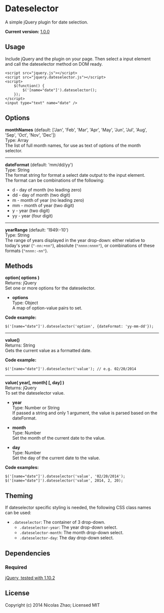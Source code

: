 # Dateselector

A simple jQuery plugin for date selection.

**Current version:** [1.0.0](https://github.com/nicolaszhao/dateselector/archive/v1.0.0.tar.gz)

## Usage
Include jQuery and the plugin on your page. Then select a input element and call the dateselector method on DOM ready.

	<script src="jquery.js"></script>
	<script src="jquery.dateselector.js"></script>
	<script>
		$(function() {
			$('[name="date"]').dateselector();
		});
	</script>
	<input type="text" name="date" />

## Options
**monthNames** (default: ['Jan', 'Feb', 'Mar', 'Apr', 'May', 'Jun', 'Jul', 'Aug', 'Sep', 'Oct', 'Nov', 'Dec'])   
Type: Array   
The list of full month names, for use as text of options of the month selector.

***

**dateFormat** (default: 'mm/dd/yy')   
Type: String   
The format string for format a select date output to the input element.   
The format can be combinations of the following:   
* d - day of month (no leading zero)
* dd - day of month (two digit)
* m - month of year (no leading zero)
* mm - month of year (two digit)
* y - year (two digit)
* yy - year (four digit)

***

**yearRange** (default: '1949:-10')   
Type: String   
The range of years displayed in the year drop-down: either relative to today's year (`"-nn:+nn"`), absolute (`"nnnn:nnnn"`), or combinations of these formats (`"nnnn:-nn"`). 

## Methods
**option( options )**  
Returns: jQuery   
Set one or more options for the dateselector.
	
* **options**   
	Type: Object   
	A map of option-value pairs to set.
	
**Code example:**
	
	$('[name="date"]').dateselector('option', {dateFormat: 'yy-mm-dd'});
	
***

**value()**  
Returns: String   
Gets the current value as a formatted date.    

**Code example:**
	
	$('[name="date"]').dateselector('value'); // e.g. 02/20/2014
	
***

**value( year[, month] [, day] )**  
Returns: jQuery   
To set the dateselector value.

* **year**    
	Type: Number or String    
	If passed a string and only 1 argument, the value is parsed based on the dateFormat.
	
* **month**   
	Type: Number   
	Set the month of the current date to the value.
	
* **day**   
	Type: Number   
	Set the day of the current date to the value.

**Code examples:**
	
	$('[name="date"]').dateselector('value', '02/20/2014');
	$('[name="date"]').dateselector('value', 2014, 2, 20);



## Theming
If dateselector specific styling is needed, the following CSS class names can be used:
* `.dateselector`: The container of 3 drop-down.
	* `.dateselector-year`: The year drop-down select.
	* `.dateselector-month`: The month drop-down select.
	* `.dateselector-day`: The day drop-down select.

## Dependencies
### Required
[jQuery, tested with 1.10.2](http://jquery.com)

## License
Copyright (c) 2014 Nicolas Zhao; Licensed MIT